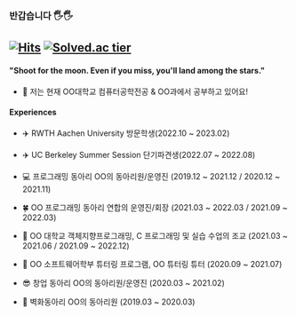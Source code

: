   
### 반갑습니다 🖐🖐
<!--### Hi there I'm Dahyeon🖐🖐 -->
[![Hits](https://hits.seeyoufarm.com/api/count/incr/badge.svg?url=https%3A%2F%2Fgithub.com%2Fekgus9701&count_bg=%23E71B8E&title_bg=%23555555&icon=&icon_color=%23E7E7E7&title=hits&edge_flat=false)](https://hits.seeyoufarm.com) [![Solved.ac tier](http://mazassumnida.wtf/api/mini/generate_badge?boj=ekgus9701)](https://solved.ac/ekgus9701)
---
#### "Shoot for the moon. Even if you miss, you'll land among the stars."

- 🏰 저는 현재 OO대학교 컴퓨터공학전공 & OO과에서 공부하고 있어요! 

<!--- 📫 How to reach me: ekgus9701@gmail.com-->




#### Experiences

<!---- 💻 스마트 인터랙션 트랙 수료-->

- ✈️ RWTH Aachen University 방문학생(2022.10 ~ 2023.02)

- ✈️ UC Berkeley Summer Session 단기파견생(2022.07 ~ 2022.08)

- 💻 프로그래밍 동아리 OO의 동아리원/운영진 (2019.12 ~ 2021.12 / 2020.12 ~ 2021.11)

- 🍀 OO 프로그래밍 동아리 연합의 운영진/회장 (2021.03 ~ 2022.03 / 2021.09 ~ 2022.03)

- 📗 OO 대학교 객체지향프로그래밍, C 프로그래밍 및 실습 수업의 조교 (2021.03 ~ 2021.06 / 2021.09 ~ 2022.12)

- 📗 OO 소프트웨어학부 튜터링 프로그램, OO 튜터링 튜터 (2020.09 ~ 2021.07)

- 😎 창업 동아리 OO의 동아리원/운영진 (2020.03 ~ 2021.02)

- 🎨 벽화동아리 OO의 동아리원 (2019.03 ~ 2020.03)


<!---[![Anurag's github stats](https://github-readme-stats.vercel.app/api?username=ekgus9701&theme=radical)](https://github.com/ekgus9701/github-readme-stats)-->

<!--
**ekgus9701/ekgus9701** is a ✨ _special_ ✨ repository because its `README.md` (this file) appears on your GitHub profile.
#### Interests

- 🌱 I’m currently learning `Algorithms`, ``.

- 📺 I'm into watching Netflix thesedays.

Here are some ideas to get you started:
- 📺 I'm into ... thesedays.
-🔭 I’m currently working on 
-🌱 I’m currently learning 
- 👯 I’m looking to collaborate on ...
- 🤔 I’m looking for help with ...
- 💬 Ask me about ...
- 📫 How to reach me: ...
- 😄 Pronouns: ...
- ⚡ Fun fact: ...
-->
